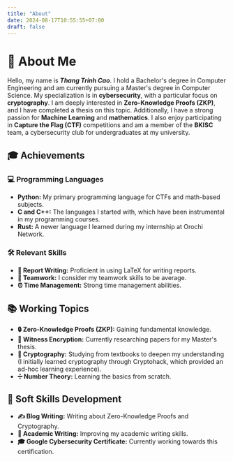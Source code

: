 ```yaml
---
title: "About"
date: 2024-08-17T10:55:55+07:00
draft: false
---
```


# 👋 About Me

Hello, my name is ***Thang Trinh Cao***. I hold a Bachelor's degree in Computer Engineering and am currently pursuing a Master's degree in Computer Science. My specialization is in **cybersecurity**, with a particular focus on **cryptography**. I am deeply interested in **Zero-Knowledge Proofs (ZKP)**, and I have completed a thesis on this topic. Additionally, I have a strong passion for **Machine Learning** and **mathematics**. I also enjoy participating in **Capture the Flag (CTF)** competitions and am a member of the **BKISC** team, a cybersecurity club for undergraduates at my university.

## 🎓 Achievements

### 💻 Programming Languages
- **Python:** My primary programming language for CTFs and math-based subjects.
- **C and C++:** The languages I started with, which have been instrumental in my programming courses.
- **Rust:** A newer language I learned during my internship at Orochi Network.

### 🛠 Relevant Skills
- **📝 Report Writing:** Proficient in using LaTeX for writing reports.
- **🤝 Teamwork:** I consider my teamwork skills to be average.
- **⏰ Time Management:** Strong time management abilities.

## 📚 Working Topics
- **🔒 Zero-Knowledge Proofs (ZKP):** Gaining fundamental knowledge.
- **🧩 Witness Encryption:** Currently researching papers for my Master's thesis.
- **🔐 Cryptography:** Studying from textbooks to deepen my understanding (I initially learned cryptography through Cryptohack, which provided an ad-hoc learning experience).
- **➗ Number Theory:** Learning the basics from scratch.

## 🌱 Soft Skills Development
- **✍️ Blog Writing:** Writing about Zero-Knowledge Proofs and Cryptography.
- **📄 Academic Writing:** Improving my academic writing skills.
- **🎓 Google Cybersecurity Certificate:** Currently working towards this certification.